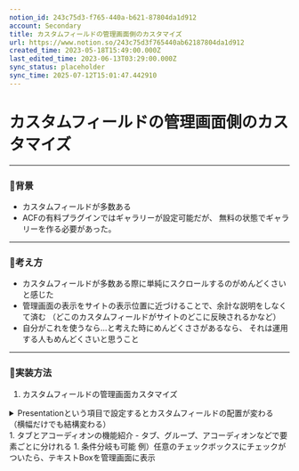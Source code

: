 ```yaml
---
notion_id: 243c75d3-f765-440a-b621-87804da1d912
account: Secondary
title: カスタムフィールドの管理画面側のカスタマイズ
url: https://www.notion.so/243c75d3f765440ab62187804da1d912
created_time: 2023-05-18T15:49:00.000Z
last_edited_time: 2023-06-13T03:29:00.000Z
sync_status: placeholder
sync_time: 2025-07-12T15:01:47.442910
---
```

# カスタムフィールドの管理画面側のカスタマイズ

---
### 🔹背景
- カスタムフィールドが多数ある
- ACFの有料プラグインではギャラリーが設定可能だが、
無料の状態でギャラリーを作る必要があった。
---
### 🔹考え方
- カスタムフィールドが多数ある際に単純にスクロールするのがめんどくさいと感じた
- 管理画面の表示をサイトの表示位置に近づけることで、余計な説明をしなくて済む
（どこのカスタムフィールドがサイトのどこに反映されるかなど）
- 自分がこれを使うなら…と考えた時にめんどくささがあるなら、
それは運用する人もめんどくさいと思うこと
---
### 🔹実装方法
1. カスタムフィールドの管理画面カスタマイズ
  <details>
  <summary>Presentationという項目で設定するとカスタムフィールドの配置が変わる
（横幅だけでも結構変わる）</summary>
  </details>
1. タブとアコーディオンの機能紹介
  - タブ、グループ、アコーディオンなどで要素ごとに分けれる
1. 条件分岐も可能
例）任意のチェックボックスにチェックがついたら、テキストBoxを管理画面に表示